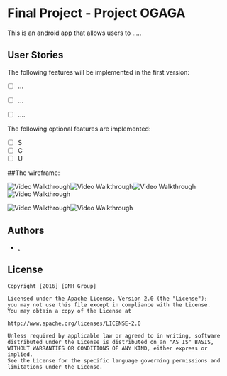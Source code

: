 # Final Project - Project OGAGA

This is an android app that allows users to .....

## User Stories

The following features will be implemented in the first version:

* [ ]	...
* [ ]	...
* [ ] ....
 

The following optional features are implemented:
* [ ]	S
* [ ]	C
* [ ]	U

##The wireframe:

<img src='http://imgur.com/KVNnvJM.png' title='Categories' width='' alt='Video Walkthrough' /><img src='http://imgur.com/wtrZbUR.png' title='Product List in a category)  2' width='' alt='Video Walkthrough' /><img src='http://imgur.com/z1mC0Yu.png' title='Product Detail' width='' alt='Video Walkthrough' /><img src='http://i.imgur.com/Ky5AMk533.png' title='Image 4' width='' alt='Video Walkthrough' />

<img src='http://imgur.com/fcJYMbe.png' title='Categories' width='' alt='Video Walkthrough' /><img src='http://imgur.com/OhSJIbb.png' title='Categories' width='' alt='Video Walkthrough' />

## Authors

* [.](https://github.com/carot264)

## License

    Copyright [2016] [DNH Group]

    Licensed under the Apache License, Version 2.0 (the "License");
    you may not use this file except in compliance with the License.
    You may obtain a copy of the License at

    http://www.apache.org/licenses/LICENSE-2.0

    Unless required by applicable law or agreed to in writing, software
    distributed under the License is distributed on an "AS IS" BASIS,
    WITHOUT WARRANTIES OR CONDITIONS OF ANY KIND, either express or implied.
    See the License for the specific language governing permissions and
    limitations under the License.



